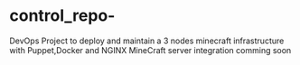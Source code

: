 # control_repo-

DevOps Project to deploy and maintain a 3 nodes minecraft infrastructure with Puppet,Docker and NGINX
MineCraft server integration comming soon

